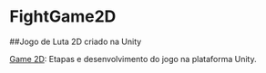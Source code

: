 # FightGame2D

##Jogo de Luta 2D criado na Unity 

[Game 2D](Game_2D): Etapas e desenvolvimento do jogo na plataforma Unity.
